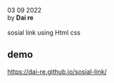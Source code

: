 03 09 2022 <br />
by <b>Dai re </b>
<br />
<br />
sosial link using Html css 

## demo

https://dai-re.github.io/sosial-link/